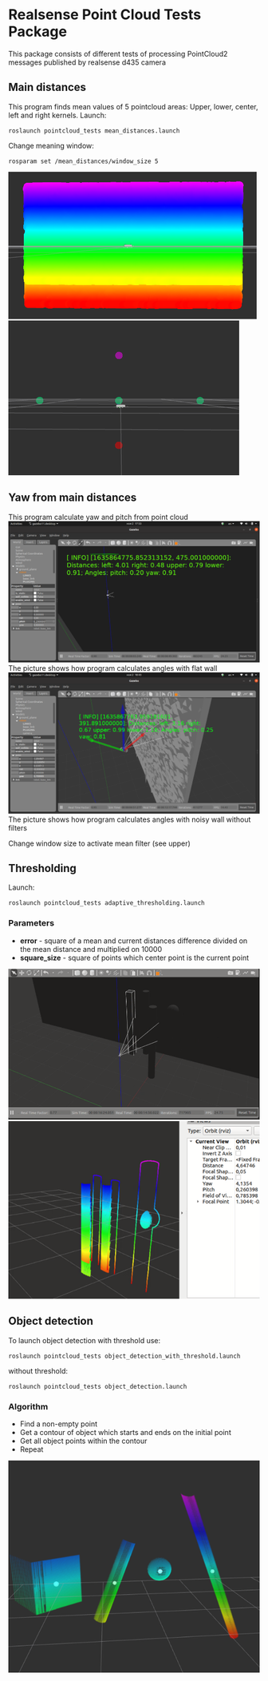 # Realsense Point Cloud Tests Package
This package consists of different tests of processing PointCloud2 messages published by realsense d435 camera
## Main distances
This program finds mean values of 5 pointcloud areas: Upper, lower, center, left and right kernels.
Launch:
~~~
roslaunch pointcloud_tests mean_distances.launch
~~~
Change meaning window:
~~~
rosparam set /mean_distances/window_size 5
~~~
![Alt text](docs/pointcloud.png)
![Alt text](docs/main_points.png)
## Yaw from main distances
This program calculate yaw and pitch from point cloud
![Alt text](docs/flat_wall.png)
The picture shows how program calculates angles with flat wall
![Alt text](docs/noisy.png)
The picture shows how program calculates angles with noisy wall without filters

Change window size to activate mean filter (see upper)

## Thresholding
Launch:
~~~
roslaunch pointcloud_tests adaptive_thresholding.launch
~~~
### Parameters
* __error__ - square of a mean and current distances difference divided on the mean distance and multiplied on 10000
* __square_size__ - square of points which center point is the current point

![Alt text](docs/models2threshold.png)
![Alt text](docs/threshoding.png)

## Object detection

To launch object detection with threshold use:

~~~
roslaunch pointcloud_tests object_detection_with_threshold.launch
~~~

without threshold:

~~~
roslaunch pointcloud_tests object_detection.launch
~~~

### Algorithm

* Find a non-empty point
* Get a contour of object which starts and ends on the initial point
* Get all object points within the contour
* Repeat

![Alt text](docs/object_detection.png)